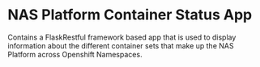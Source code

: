 # NAS Platform Container Status App
Contains a FlaskRestful framework based app that is used to display information about the different container sets that make up the NAS Platform across Openshift Namespaces.
